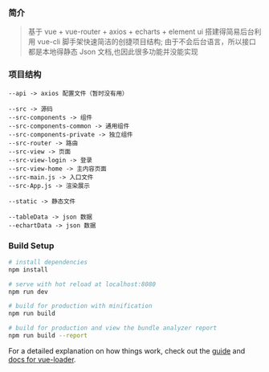 ### 简介

> 基于 vue + vue-router + axios + echarts + element ui
> 搭建得简易后台利用 vue-cli 脚手架快速简洁的创捷项目结构;
> 由于不会后台语言，所以接口都是本地得静态 Json 文档,也因此很多功能并没能实现

### 项目结构

```constructure
--api -> axios 配置文件（暂时没有用）

--src -> 源码
--src-components -> 组件
--src-components-common -> 通用组件
--src-components-private -> 独立组件
--src-router -> 路由
--src-view -> 页面
--src-view-login -> 登录
--src-view-home -> 主内容页面
--src-main.js -> 入口文件
--src-App.js -> 渲染展示

--static -> 静态文件

--tableData -> json 数据
--echartData -> json 数据
```

### Build Setup

```bash
# install dependencies
npm install

# serve with hot reload at localhost:8080
npm run dev

# build for production with minification
npm run build

# build for production and view the bundle analyzer report
npm run build --report
```

For a detailed explanation on how things work, check out the [guide](http://vuejs-templates.github.io/webpack/) and [docs for vue-loader](http://vuejs.github.io/vue-loader).
